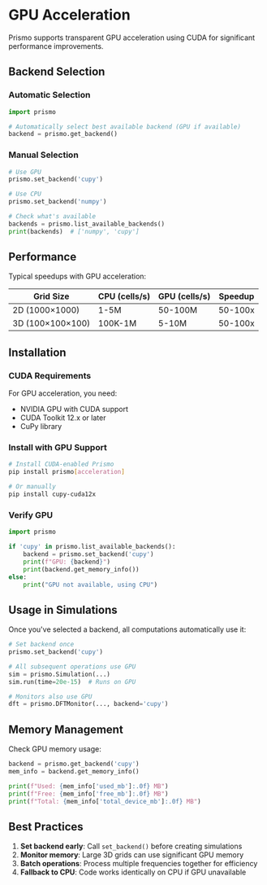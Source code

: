 # GPU Acceleration

Prismo supports transparent GPU acceleration using CUDA for significant performance improvements.

## Backend Selection

### Automatic Selection

```python
import prismo

# Automatically select best available backend (GPU if available)
backend = prismo.get_backend()
```

### Manual Selection

```python
# Use GPU
prismo.set_backend('cupy')

# Use CPU
prismo.set_backend('numpy')

# Check what's available
backends = prismo.list_available_backends()
print(backends)  # ['numpy', 'cupy']
```

## Performance

Typical speedups with GPU acceleration:

| Grid Size        | CPU (cells/s) | GPU (cells/s) | Speedup |
| ---------------- | ------------- | ------------- | ------- |
| 2D (1000×1000)   | 1-5M          | 50-100M       | 50-100x |
| 3D (100×100×100) | 100K-1M       | 5-10M         | 50-100x |

## Installation

### CUDA Requirements

For GPU acceleration, you need:

- NVIDIA GPU with CUDA support
- CUDA Toolkit 12.x or later
- CuPy library

### Install with GPU Support

```bash
# Install CUDA-enabled Prismo
pip install prismo[acceleration]

# Or manually
pip install cupy-cuda12x
```

### Verify GPU

```python
import prismo

if 'cupy' in prismo.list_available_backends():
    backend = prismo.set_backend('cupy')
    print(f"GPU: {backend}")
    print(backend.get_memory_info())
else:
    print("GPU not available, using CPU")
```

## Usage in Simulations

Once you've selected a backend, all computations automatically use it:

```python
# Set backend once
prismo.set_backend('cupy')

# All subsequent operations use GPU
sim = prismo.Simulation(...)
sim.run(time=20e-15)  # Runs on GPU

# Monitors also use GPU
dft = prismo.DFTMonitor(..., backend='cupy')
```

## Memory Management

Check GPU memory usage:

```python
backend = prismo.get_backend('cupy')
mem_info = backend.get_memory_info()

print(f"Used: {mem_info['used_mb']:.0f} MB")
print(f"Free: {mem_info['free_mb']:.0f} MB")
print(f"Total: {mem_info['total_device_mb']:.0f} MB")
```

## Best Practices

1. **Set backend early**: Call `set_backend()` before creating simulations
2. **Monitor memory**: Large 3D grids can use significant GPU memory
3. **Batch operations**: Process multiple frequencies together for efficiency
4. **Fallback to CPU**: Code works identically on CPU if GPU unavailable
